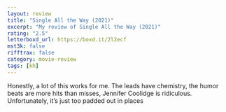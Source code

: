 ```yaml
---
layout: review
title: "Single All the Way (2021)"
excerpt: "My review of Single All the Way (2021)"
rating: "2.5"
letterboxd_url: https://boxd.it/2l2ecf
mst3k: false
rifftrax: false
category: movie-review
tags: [kh]
---
```


Honestly, a lot of this works for me. The leads have chemistry, the humor beats are more hits than misses, Jennifer Coolidge is ridiculous. Unfortunately, it’s just too padded out in places
